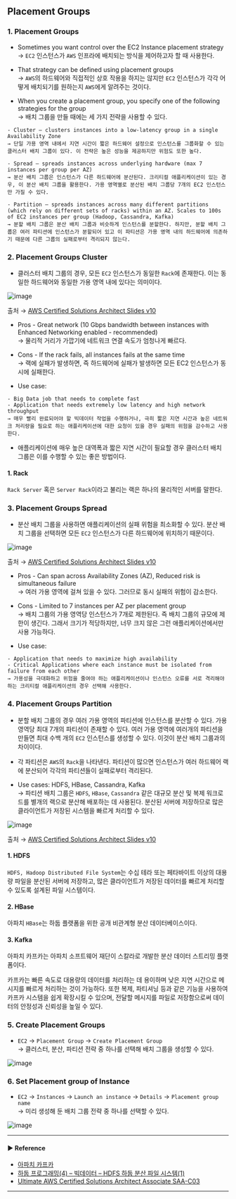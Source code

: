 ## Placement Groups
### 1. Placement Groups
- Sometimes you want control over the EC2 Instance placement strategy  
→ `EC2` 인스턴스가 `AWS` 인프라에 배치되는 방식을 제어하고자 할 때 사용한다.

- That strategy can be defined using placement groups  
→ `AWS`의 하드웨어와 직접적인 상호 작용을 하지는 않지만 `EC2` 인스턴스가 각각 어떻게 배치되기를 원하는지 `AWS`에게 알려주는 것이다.

- When you create a placement group, you specify one of the following strategies for the group  
→ 배치 그룹을 만들 때에는 세 가지 전략을 사용할 수 있다.
~~~
- Cluster — clusters instances into a low-latency group in a single Availability Zone
→ 단일 가용 영역 내에서 지연 시간이 짧은 하드웨어 설정으로 인스턴스를 그룹화할 수 있는 클러스터 배치 그룹이 있다. 이 전략은 높은 성능을 제공하지만 위험도 또한 높다.

- Spread — spreads instances across underlying hardware (max 7 instances per group per AZ)
→ 분산 배치 그룹은 인스턴스가 다른 하드웨어에 분산된다. 크리티컬 애플리케이션이 있는 경우, 이 분산 배치 그룹을 활용한다. 가용 영역별로 분산된 배치 그룹당 7개의 EC2 인스턴스만 가질 수 있다.

- Partition — spreads instances across many different partitions (which rely on different sets of racks) within an AZ. Scales to 100s of EC2 instances per group (Hadoop, Cassandra, Kafka)
→ 분할 배치 그룹은 분산 배치 그룹과 비슷하게 인스턴스를 분할한다. 하지만, 분할 배치 그룹은 여러 파티션에 인스턴스가 분할되어 있고 이 파티션은 가용 영역 내의 하드웨어에 의존하기 때문에 다른 그룹의 실패로부터 격리되지 않는다.
~~~

### 2. Placement Groups Cluster
- 클러스터 배치 그룹의 경우, 모든 `EC2` 인스턴스가 동일한 `Rack`에 존재한다. 이는 동일한 하드웨어와 동일한 가용 영역 내에 있다는 의미이다.

![image](https://user-images.githubusercontent.com/97398071/232227585-266b9b88-c161-4cc4-9c63-a203196ad2e6.png)

출처 → [AWS Certified Solutions Architect Slides v10](https://courses.datacumulus.com/downloads/certified-solutions-architect-pn9/)

- Pros - Great network (10 Gbps bandwidth between instances with Enhanced Networking enabled - recommended)  
→ 물리적 거리가 가깝기에 네트워크 연결 속도가 엄청나게 빠르다.

- Cons - If the rack fails, all instances fails at the same time  
→ 랙에 실패가 발생하면, 즉 하드웨어에 실패가 발생하면 모든 EC2 인스턴스가 동시에 실패한다.

- Use case:
~~~
- Big Data job that needs to complete fast
- Application that needs extremely low latency and high network throughput
→ 매우 빨리 완료되어야 할 빅데이터 작업을 수행하거나, 극히 짧은 지연 시간과 높은 네트워크 처리량을 필요로 하는 애플리케이션에 대한 요청이 있을 경우 실패의 위험을 감수하고 사용한다.
~~~

- 애플리케이션에 매우 높은 대역폭과 짧은 지연 시간이 필요할 경우 클러스터 배치 그룹은 이를 수행할 수 있는 좋은 방법이다.

#### 1. Rack
`Rack Server` 혹은 `Server Rack`이라고 불리는 랙은 하나의 물리적인 서버를 말한다.

### 3. Placement Groups Spread
- 분산 배치 그룹을 사용하면 애플리케이션의 실패 위험을 최소화할 수 있다. 분산 배치 그룹을 선택하면 모든 `EC2` 인스턴스가 다른 하드웨어에 위치하기 때문이다.

![image](https://user-images.githubusercontent.com/97398071/232227611-409eb609-5093-4f13-b709-74e6ada748d8.png)

출처 → [AWS Certified Solutions Architect Slides v10](https://courses.datacumulus.com/downloads/certified-solutions-architect-pn9/)

- Pros - Can span across Availability Zones (AZ), Reduced risk is simultaneous failure  
→ 여러 가용 영역에 걸쳐 있을 수 있다. 그러므로 동시 실패의 위험이 감소한다.

- Cons - Limited to 7 instances per AZ per placement group  
→ 배치 그룹의 가용 영역당 인스턴스가 7개로 제한된다. 즉 배치 그룹의 규모에 제한이 생긴다. 그래서 크기가 적당하지만, 너무 크지 않은 그런 애플리케이션에서만 사용 가능하다.

- Use case:
~~~
- Application that needs to maximize high availability
- Critical Applications where each instance must be isolated from failure from each other
→ 가용성을 극대화하고 위험을 줄여야 하는 애플리케이션이나 인스턴스 오류를 서로 격리해야 하는 크리티컬 애플리케이션의 경우 선택해 사용한다.
~~~

### 4. Placement Groups Partition
- 분할 배치 그룹의 경우 여러 가용 영역의 파티션에 인스턴스를 분산할 수 있다. 가용 영역당 최대 7개의 파티션이 존재할 수 있다.
여러 가용 영역에 여러개의 파티션을 만들면 최대 수백 개의 `EC2` 인스턴스를 생성할 수 있다. 이것이 분산 배치 그룹과의 차이이다.

- 각 파티션은 `AWS`의 `Rack`을 나타낸다. 파티션이 많으면 인스턴스가 여러 하드웨어 랙에 분산되어 각각의 파티션들이 실패로부터 격리된다.

- Use cases: HDFS, HBase, Cassandra, Kafka  
→ 파티션 배치 그룹은 `HDFS`, `HBase`, `Cassandra` 같은 대규모 분산 및 복제 워크로드를 별개의 랙으로 분산해 배포하는 데 사용된다.
분산된 서버에 저장하므로 많은 클라이언트가 저장된 시스템을 빠르게 처리할 수 있다.

![image](https://user-images.githubusercontent.com/97398071/232227631-b194d2df-7e2f-44c8-aa08-d70f2dddb327.png)

출처 → [AWS Certified Solutions Architect Slides v10](https://courses.datacumulus.com/downloads/certified-solutions-architect-pn9/)

#### 1. HDFS
`HDFS, Hadoop Distributed File System`는 수십 테라 또는 페타바이트 이상의 대용량 파일을 분산된 서버에 저장하고, 많은 클라이언트가 저장된 데이터를 빠르게 처리할 수 있도록 설계된 파일 시스템이다.

#### 2. HBase
아파치 `HBase`는 하둡 플랫폼을 위한 공개 비관계형 분산 데이터베이스이다.

#### 3. Kafka
아파치 카프카는 아파치 소프트웨어 재단이 스칼라로 개발한 분산 데이터 스트리밍 플랫폼이다.

카프카는 빠른 속도로 대용량의 데이터를 처리하는 데 용이하며 낮은 지연 시간으로 메시지를 빠르게 처리하는 것이 가능하다. 
또한 복제, 파티셔닝 등과 같은 기능을 사용하여 카프카 시스템을 쉽게 확장시킬 수 있으며, 전달할 메시지를 파일로 저장함으로써 데이터의 안정성과 신뢰성을 높일 수 있다.

### 5. Create Placement Groups
- `EC2` → `Placement Group` → `Create Placement Group`  
→ 클러스터, 분산, 파티션 전략 중 하나를 선택해 배치 그룹을 생성할 수 있다.

![image](https://user-images.githubusercontent.com/97398071/232229116-c20f7369-56ca-4c76-810f-ccfb520e2408.png)

### 6. Set Placement group of Instance
- `EC2` → `Instances` → `Launch an instance` → `Details` → `Placement group name`  
→ 미리 생성해 둔 배치 그룹 전략 중 하나를 선택할 수 있다.

![image](https://user-images.githubusercontent.com/97398071/232228899-71a604b5-a0dc-4aac-b99f-246bda9d8fad.png)

---
#### ▶ Reference
- [아파치 카프카](https://ko.wikipedia.org/wiki/아파치_카프카)
- [하둡 프로그래밍(4) – 빅데이터 – HDFS 하둡 분산 파일 시스템(1)](https://hoing.io/archives/23070)
- [Ultimate AWS Certified Solutions Architect Associate SAA-C03](https://www.udemy.com/course/aws-certified-solutions-architect-associate-saa-c03/)
---
